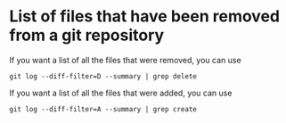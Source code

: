 # List of files that have been removed from a git repository

If you want a list of all the files that were removed, you can use

    git log --diff-filter=D --summary | grep delete

If you want a list of all the files that were added, you can use

    git log --diff-filter=A --summary | grep create

